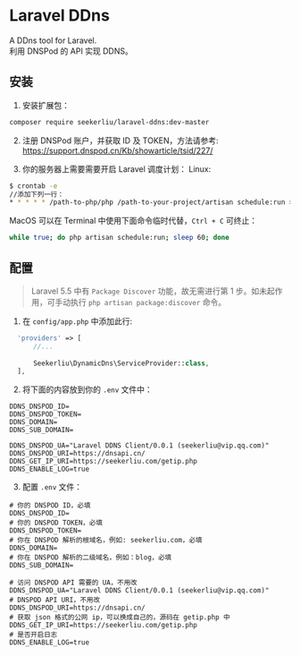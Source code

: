 # Laravel DDns
A DDns tool for Laravel.    
利用 DNSPod 的 API 实现 DDNS。    


## 安装
1. 安装扩展包：
```bash
composer require seekerliu/laravel-ddns:dev-master
```
2. 注册 DNSPod 账户，并获取 ID 及 TOKEN，方法请参考: https://support.dnspod.cn/Kb/showarticle/tsid/227/

3. 你的服务器上需要需要开启 Laravel 调度计划：
Linux:
```bash
$ crontab -e
//添加下列一行：
* * * * * /path-to-php/php /path-to-your-project/artisan schedule:run >> /dev/null 2>&1
```
MacOS 可以在 Terminal 中使用下面命令临时代替，`Ctrl + C` 可终止：
```bash
while true; do php artisan schedule:run; sleep 60; done
```
## 配置

> Laravel 5.5 中有 `Package Discover` 功能，故无需进行第 1 步。如未起作用，可手动执行 `php artisan package:discover` 命令。

1. 在 `config/app.php` 中添加此行:
```php
  'providers' => [
      //...
      
      Seekerliu\DynamicDns\ServiceProvider::class,
  ],
```

2. 将下面的内容放到你的 `.env` 文件中：
```
DDNS_DNSPOD_ID=
DDNS_DNSPOD_TOKEN=
DDNS_DOMAIN=
DDNS_SUB_DOMAIN=

DDNS_DNSPOD_UA="Laravel DDNS Client/0.0.1 (seekerliu@vip.qq.com)"
DDNS_DNSPOD_URI=https://dnsapi.cn/
DDNS_GET_IP_URI=https://seekerliu.com/getip.php
DDNS_ENABLE_LOG=true
```

3. 配置 `.env` 文件：
```
# 你的 DNSPOD ID，必填
DDNS_DNSPOD_ID=
# 你的 DNSPOD TOKEN，必填
DDNS_DNSPOD_TOKEN=
# 你在 DNSPOD 解析的根域名，例如: seekerliu.com，必填
DDNS_DOMAIN=
# 你在 DNSPOD 解析的二级域名，例如：blog，必填
DDNS_SUB_DOMAIN=

# 访问 DNSPOD API 需要的 UA，不用改
DDNS_DNSPOD_UA="Laravel DDNS Client/0.0.1 (seekerliu@vip.qq.com)"
# DNSPOD API URI，不用改
DDNS_DNSPOD_URI=https://dnsapi.cn/
# 获取 json 格式的公网 ip，可以换成自己的，源码在 getip.php 中
DDNS_GET_IP_URI=https://seekerliu.com/getip.php
# 是否开启日志
DDNS_ENABLE_LOG=true
```